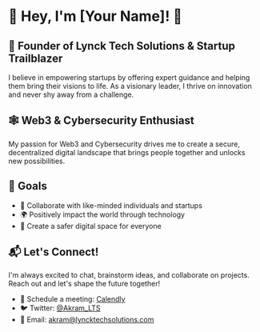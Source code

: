 # 👋 Hey, I'm [Your Name]! 🚀

## 🌟 Founder of Lynck Tech Solutions & Startup Trailblazer
I believe in empowering startups by offering expert guidance and helping them bring their visions to life. As a visionary leader, I thrive on innovation and never shy away from a challenge.

## 🕸️ Web3 & Cybersecurity Enthusiast
My passion for Web3 and Cybersecurity drives me to create a secure, decentralized digital landscape that brings people together and unlocks new possibilities.

## 🎯 Goals
- 🤝 Collaborate with like-minded individuals and startups
- 🌍 Positively impact the world through technology
- 🔐 Create a safer digital space for everyone

## 📬 Let's Connect!
I'm always excited to chat, brainstorm ideas, and collaborate on projects. Reach out and let's shape the future together!

- 📅 Schedule a meeting: [Calendly](https://calendly.com/lyncktechsolutions/consultation)
- 🐦 Twitter: [@Akram_LTS](https://twitter.com/Akram_LTS)
- 📧 Email: [akram@lyncktechsolutions.com](mailto:akram@lyncktechsolutions.com)

